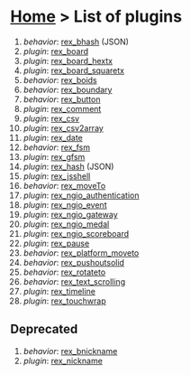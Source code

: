 # [Home](index.html) > List of plugins

1. *behavior*: [rex_bhash](rex_bhash.html)  (JSON)
2. *plugin*: [rex_board](rex_board.html)
3. *plugin*: [rex_board_hextx](rex_board_hextx.html)
4. *plugin*: [rex_board_squaretx](rex_board_squaretx.html)
5. *behavior*: [rex_boids](rex_boids.html)
6. *behavior*: [rex_boundary](rex_boundary.html)
7. *behavior*: [rex_button](rex_button.html)
8. *plugin*: [rex_comment](rex_comment.html)
9. *plugin*: [rex_csv](rex_csv.html)
10. *plugin*: [rex_csv2array](rex_csv2array.html)
11. *plugin*: [rex_date](rex_date.html)
12. *behavior*: [rex_fsm](rex_fsm.html)
13. *plugin*: [rex_gfsm](rex_gfsm.html)
14. *plugin*: [rex_hash](rex_hash.html)  (JSON)
15. *plugin*: [rex_jsshell](rex_jsshell.html)
16. *behavior*: [rex_moveTo](rex_moveto.html)
17. *plugin*: [rex_ngio_authentication](rex_ngio_authentication.html)
18. *plugin*: [rex_ngio_event](rex_ngio_event.html)
19. *plugin*: [rex_ngio_gateway](rex_ngio_gateway.html)
20. *plugin*: [rex_ngio_medal](rex_ngio_medal.html)
21. *plugin*: [rex_ngio_scoreboard](rex_ngio_scoreboard.html)
22. *plugin*: [rex_pause](rex_pause.html)
23. *behavior*: [rex_platform_moveto](rex_platform_moveto.html)
24. *behavior*: [rex_pushoutsolid](rex_pushoutsolid.html)
25. *behavior*: [rex_rotateto](rex_rotateto.html)
26. *behavior*: [rex_text_scrolling](rex_text_scrolling.html)
27. *plugin*: [rex_timeline](rex_timeline.html)
28. *plugin*: [rex_touchwrap](rex_touchwrap.html)


## Deprecated

1. *behavior*: [rex_bnickname](rex_bnickname.html)
2. *plugin*: [rex_nickname](rex_nickname.html)
